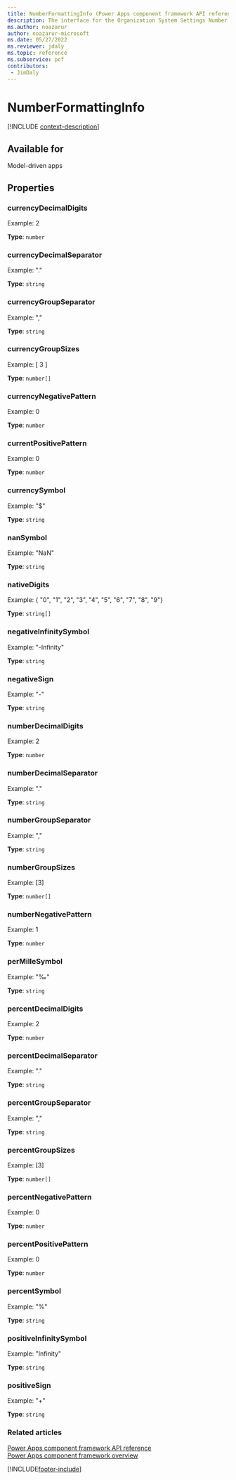 ```yaml
---
title: NumberFormattingInfo (Power Apps component framework API reference) | Microsoft Docs
description: The interface for the Organization System Settings Number Format info exposed to a code component.
ms.author: noazarur
author: noazarur-microsoft
ms.date: 05/27/2022
ms.reviewer: jdaly
ms.topic: reference
ms.subservice: pcf
contributors:
 - JimDaly
---
```


# NumberFormattingInfo

[!INCLUDE [context-description](includes/numberformattinginfo-description.md)]

## Available for 

Model-driven apps

## Properties

### currencyDecimalDigits

 Example: 2

**Type**: `number`

### currencyDecimalSeparator

Example: "."

**Type**: `string`

### currencyGroupSeparator

Example: ","

**Type**: `string`

### currencyGroupSizes

Example: [ 3 ]

**Type**: `number[]`

### currencyNegativePattern

Example: 0

**Type**: `number`

### currentPositivePattern

Example: 0

**Type**: `number`

### currencySymbol

Example: "$"

**Type**: `string`

### nanSymbol

Example: "NaN"

**Type**: `string`

### nativeDigits

Example: { "0", "1", "2", "3", "4", "5", "6", "7", "8", "9"}

**Type**: `string[]`

### negativeInfinitySymbol

Example: "-Infinity"

**Type**: `string`

### negativeSign

Example: "-"

**Type**: `string`

### numberDecimalDigits

Example: 2

**Type**: `number`

### numberDecimalSeparator

Example: "."

**Type**: `string`

### numberGroupSeparator

Example: ","

**Type**: `string`

### numberGroupSizes

Example: [3]

**Type**: `number[]`

### numberNegativePattern

Example: 1

**Type**: `number`

### perMilleSymbol

Example: "‰"

**Type**: `string`

### percentDecimalDigits

Example: 2

**Type**: `number`

### percentDecimalSeparator

Example: "."

**Type**: `string`

### percentGroupSeparator

Example: ","

**Type**: `string`

### percentGroupSizes

Example: [3]

**Type**: `number[]`

### percentNegativePattern

Example: 0

**Type**: `number`

### percentPositivePattern

Example: 0

**Type**: `number`

### percentSymbol

Example: "%"

**Type**: `string`

### positiveInfinitySymbol

Example: "Infinity"

**Type**: `string`

### positiveSign

Example: "+"

**Type**: `string`


### Related articles

[Power Apps component framework API reference](../reference/index.md)<br/>
[Power Apps component framework overview](../overview.md)

[!INCLUDE[footer-include](../../../includes/footer-banner.md)]
